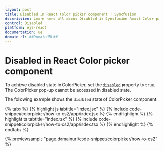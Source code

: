 ```yaml
---
layout: post
title: Disabled in React Color picker component | Syncfusion
description: Learn here all about Disabled in Syncfusion React Color picker component of Syncfusion Essential JS 2 and more.
control: Disabled 
platform: ej2-react
documentation: ug
domainurl: ##DomainURL##
---
```


# Disabled in React Color picker component

To achieve disabled state in ColorPicker, set the [`disabled`](https://ej2.syncfusion.com/react/documentation/api/color-picker#disabled) property to `true`. The ColorPicker pop-up cannot be accessed in disabled state.

The following example shows the `disabled` state of ColorPicker component.

{% tabs %}
{% highlight js tabtitle="index.jsx" %}
{% include code-snippet/colorpicker/how-to-cs2/app/index.jsx %}
{% endhighlight %}
{% highlight ts tabtitle="index.tsx" %}
{% include code-snippet/colorpicker/how-to-cs2/app/index.tsx %}
{% endhighlight %}
{% endtabs %}

 {% previewsample "page.domainurl/code-snippet/colorpicker/how-to-cs2" %}